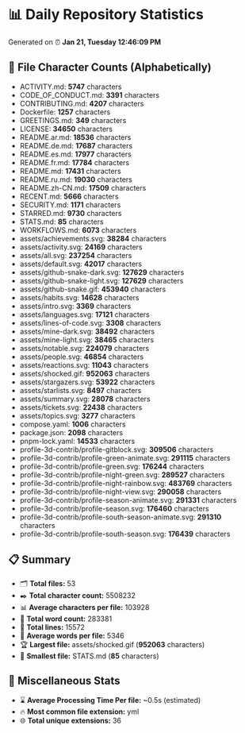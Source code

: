 # 📊 Daily Repository Statistics
Generated on ⏰ **Jan 21, Tuesday 12:46:09 PM**

## 📂 File Character Counts (Alphabetically)
- ACTIVITY.md: **5747** characters
- CODE_OF_CONDUCT.md: **3391** characters
- CONTRIBUTING.md: **4207** characters
- Dockerfile: **1257** characters
- GREETINGS.md: **349** characters
- LICENSE: **34650** characters
- README.ar.md: **18536** characters
- README.de.md: **17687** characters
- README.es.md: **17977** characters
- README.fr.md: **17784** characters
- README.md: **17431** characters
- README.ru.md: **19030** characters
- README.zh-CN.md: **17509** characters
- RECENT.md: **5666** characters
- SECURITY.md: **1171** characters
- STARRED.md: **9730** characters
- STATS.md: **85** characters
- WORKFLOWS.md: **6073** characters
- assets/achievements.svg: **38284** characters
- assets/activity.svg: **24169** characters
- assets/all.svg: **237254** characters
- assets/default.svg: **42017** characters
- assets/github-snake-dark.svg: **127629** characters
- assets/github-snake-light.svg: **127629** characters
- assets/github-snake.gif: **453940** characters
- assets/habits.svg: **14628** characters
- assets/intro.svg: **3369** characters
- assets/languages.svg: **17121** characters
- assets/lines-of-code.svg: **3308** characters
- assets/mine-dark.svg: **38492** characters
- assets/mine-light.svg: **38465** characters
- assets/notable.svg: **224079** characters
- assets/people.svg: **46854** characters
- assets/reactions.svg: **11043** characters
- assets/shocked.gif: **952063** characters
- assets/stargazers.svg: **53922** characters
- assets/starlists.svg: **8497** characters
- assets/summary.svg: **28078** characters
- assets/tickets.svg: **22438** characters
- assets/topics.svg: **3277** characters
- compose.yaml: **1006** characters
- package.json: **2098** characters
- pnpm-lock.yaml: **14533** characters
- profile-3d-contrib/profile-gitblock.svg: **309506** characters
- profile-3d-contrib/profile-green-animate.svg: **291115** characters
- profile-3d-contrib/profile-green.svg: **176244** characters
- profile-3d-contrib/profile-night-green.svg: **289527** characters
- profile-3d-contrib/profile-night-rainbow.svg: **483769** characters
- profile-3d-contrib/profile-night-view.svg: **290058** characters
- profile-3d-contrib/profile-season-animate.svg: **291331** characters
- profile-3d-contrib/profile-season.svg: **176460** characters
- profile-3d-contrib/profile-south-season-animate.svg: **291310** characters
- profile-3d-contrib/profile-south-season.svg: **176439** characters

## 📋 Summary
- 🗂️ **Total files:** 53
- ✒️ **Total character count:** 5508232
- 📊 **Average characters per file:** 103928
- 📝 **Total word count:** 283381
- 🧾 **Total lines:** 15572
- 📐 **Average words per file:** 5346
- 🏆 **Largest file:** assets/shocked.gif (**952063** characters)
- 🥉 **Smallest file:** STATS.md (**85** characters)

## 🌟 Miscellaneous Stats
- ⌛ **Average Processing Time Per file:** ~0.5s (estimated)
- 🔥 **Most common file extension:** yml
- 🌐 **Total unique extensions:** 36
